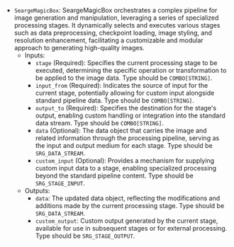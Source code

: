 - `SeargeMagicBox`: SeargeMagicBox orchestrates a complex pipeline for image generation and manipulation, leveraging a series of specialized processing stages. It dynamically selects and executes various stages such as data preprocessing, checkpoint loading, image styling, and resolution enhancement, facilitating a customizable and modular approach to generating high-quality images.
    - Inputs:
        - `stage` (Required): Specifies the current processing stage to be executed, determining the specific operation or transformation to be applied to the image data. Type should be `COMBO[STRING]`.
        - `input_from` (Required): Indicates the source of input for the current stage, potentially allowing for custom input alongside standard pipeline data. Type should be `COMBO[STRING]`.
        - `output_to` (Required): Specifies the destination for the stage's output, enabling custom handling or integration into the standard data stream. Type should be `COMBO[STRING]`.
        - `data` (Optional): The data object that carries the image and related information through the processing pipeline, serving as the input and output medium for each stage. Type should be `SRG_DATA_STREAM`.
        - `custom_input` (Optional): Provides a mechanism for supplying custom input data to a stage, enabling specialized processing beyond the standard pipeline content. Type should be `SRG_STAGE_INPUT`.
    - Outputs:
        - `data`: The updated data object, reflecting the modifications and additions made by the current processing stage. Type should be `SRG_DATA_STREAM`.
        - `custom_output`: Custom output generated by the current stage, available for use in subsequent stages or for external processing. Type should be `SRG_STAGE_OUTPUT`.

